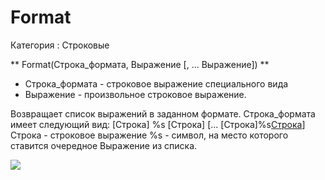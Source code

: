 ﻿
# Format

Категория : Строковые

** Format(Строка_формата, Выражение [, ... Выражение]) **

* Строка_формата - строковое выражение специального вида
* Выражение - произвольное строковое выражение.

Возвращает список выражений в заданном формате.
Строка_формата имеет следующий вид: 
       [Строка] %s [Строка] [... [Строка]%s[Строка](Строка]%s[Строка)] 
       Строка - строковое выражение
       %s - символ, на место которого ставится очередное Выражение из списка.

![](/mediatag>Строковые)

